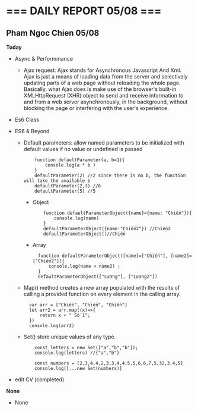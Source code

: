 # === DAILY REPORT 05/08 ===

## Pham Ngoc Chien 05/08

**Today**

- Async & Performmance

  - Ajax request: Ajax stands for Asynchronous Javascript And Xml. Ajax is just a means of loading data from the server and selectively updating parts of a web page without reloading the whole page. Basically, what Ajax does is make use of the browser's built-in XMLHttpRequest (XHR) object to send and receive information to and from a web server asynchronously, in the background, without blocking the page or interfering with the user's experience.

- Es6 Class

- ES6 & Beyond

  - Default parameters: allow named parameters to be initialized with default values if no value or undefined is passed

    ```
        function defaultParameter(a, b=1){
            console.log(a * b )
        }
        defaultParameter(2) //2 since there is no b, the function will take the available b
        defaultParameter(2,3) //6
        defaultParameter(5) //5
    ```

    - Object
      ```
          function defaultParameterObject({name}={name: "Chiến"}){
              console.log(name)
          }
          defaultParameterObject({name:"Chiến2"}) //Chiến2
          defaultParameterObject()//Chiến
      ```
    - Array
      ```
        function defaultParameterObject([name]=["Chiến"], [name2]=["Chiến2"]){
            console.log(name + name2) ;
        }
        defaultParameterObject(["Lương"], ["Lương2"])
      ```

  - Map() method creates a new array populated with the results of calling a provided function on every element in the calling array.

    ```
      var arr = ["Chiến", "Chiến", "Chiến"]
      let arr2 = arr.map((x)=>{
          return x + " Số 1";
      })
      console.log(arr2)
    ```

  - Set() store unique values of any type.
    ```
        const letters = new Set(["a","b","b"]);
        console.log(letters) //{"a","b"}
    ```
    ```
        const numbers = [2,3,4,4,2,3,3,4,4,5,5,6,6,7,5,32,3,4,5]
        console.log([...new Set(numbers)]
    ```

- edit CV (completed)

**None**

- None
